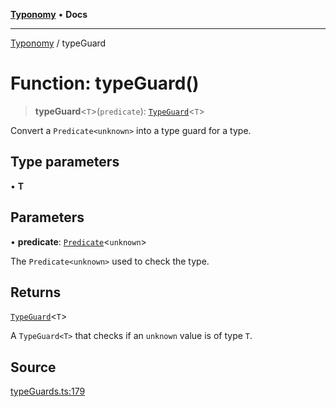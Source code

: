 [**Typonomy**](../README.md) • **Docs**

***

[Typonomy](../globals.md) / typeGuard

# Function: typeGuard()

> **typeGuard**\<`T`\>(`predicate`): [`TypeGuard`](../type-aliases/TypeGuard.md)\<`T`\>

Convert a `Predicate<unknown>` into a type guard for a type.

## Type parameters

• **T**

## Parameters

• **predicate**: [`Predicate`](../type-aliases/Predicate.md)\<`unknown`\>

The `Predicate<unknown>` used to check the type.

## Returns

[`TypeGuard`](../type-aliases/TypeGuard.md)\<`T`\>

A `TypeGuard<T>` that checks if an `unknown` value is of type `T`.

## Source

[typeGuards.ts:179](https://github.com/softcraft-development/typonomy/blob/a62fc03e32b184f07c3799ae239136e6b1077839/src/typeGuards.ts#L179)
